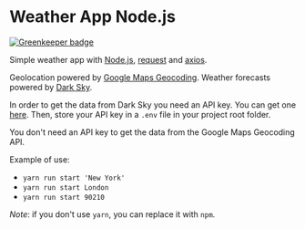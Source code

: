 # Weather App Node.js

[![Greenkeeper badge](https://badges.greenkeeper.io/jackdbd/weather-app-node.svg)](https://greenkeeper.io/)

Simple weather app with [Node.js](https://nodejs.org/),
[request](https://www.npmjs.com/package/request) and [axios](https://www.npmjs.com/package/axios).

Geolocation powered by [Google Maps Geocoding](https://developers.google.com/maps/documentation/geocoding/start).
Weather forecasts powered by [Dark Sky](https://darksky.net/poweredby/).

In order to get the data from Dark Sky you need an API key.
You can get one [here](https://darksky.net/dev/).
Then, store your API key in a `.env` file in your project root folder.

You don't need an API key to get the data from the Google Maps Geocoding API.


Example of use:

- `yarn run start 'New York'`
- `yarn run start London`
- `yarn run start 90210`

*Note*: if you don't use `yarn`, you can replace it with `npm`.